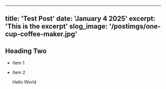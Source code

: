 ---
title: 'Test Post'
date: 'January 4 2025'
excerpt: 'This is the excerpt'
slog_image: '/postimgs/one-cup-coffee-maker.jpg'
----
## Heading Two

* Item 1
* Item 2
  
  Hello World

